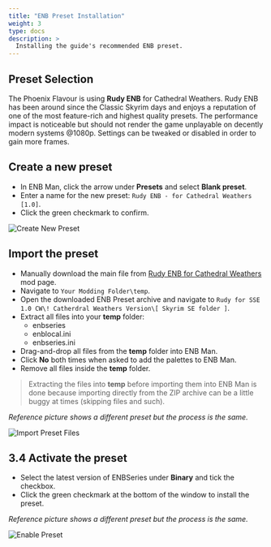 ```yaml
---
title: "ENB Preset Installation"
weight: 3
type: docs
description: >
  Installing the guide's recommended ENB preset.
---
```


## Preset Selection

The Phoenix Flavour is using **Rudy ENB** for Cathedral Weathers. Rudy ENB has been around since the Classic Skyrim days and enjoys a reputation of one of the most feature-rich and highest quality presets. The performance impact is noticeable but should not render the game unplayable on decently modern systems @1080p. Settings can be tweaked or disabled in order to gain more frames.

## Create a new preset

* In ENB Man, click the arrow under **Presets** and select **Blank preset**.
* Enter a name for the new preset: `Rudy ENB - for Cathedral Weathers [1.0]`.
* Click the green checkmark to confirm.

![Create New Preset](/Pictures/enbseries/create-new-preset.png)

## Import the preset

* Manually download the main file from [Rudy ENB for Cathedral Weathers](https://www.nexusmods.com/skyrimspecialedition/mods/39113?tab=files) mod page.
* Navigate to `Your Modding Folder\temp`.
* Open the downloaded ENB Preset archive and navigate to `Rudy for SSE 1.0 CW\! Catherdral Weathers Version\[ Skyrim SE folder ]`.
* Extract all files into your **temp** folder:
  * enbseries
  * enblocal.ini
  * enbseries.ini
* Drag-and-drop all files from the **temp** folder into ENB Man.
* Click **No** both times when asked to add the palettes to ENB Man.
* Remove all files inside the **temp** folder.

> Extracting the files into **temp** before importing them into ENB Man is done because importing directly from the ZIP archive can be a little buggy at times (skipping files and such).

*Reference picture shows a different preset but the process is the same.*

![Import Preset Files](/Pictures/enbseries/install-enb-preset.png)

## 3.4 Activate the preset

* Select the latest version of ENBSeries under **Binary** and tick the checkbox.
* Click the green checkmark at the bottom of the window to install the preset.

*Reference picture shows a different preset but the process is the same.*

![Enable Preset](/Pictures/enbseries/activate-enb-preset.png)